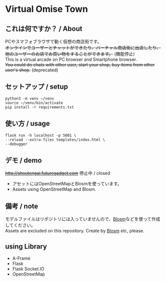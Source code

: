 # Virtual Omise Town

## これは何ですか？ / About

PCやスマフォブラウザで動く仮想の商店街です。  
~~オンラインでユーザーとチャットができたり、バーチャル商店街に出店したり、他のユーザーのお店でお買い物をすることができます。~~ (機能停止)  
This is a virtual arcade on PC browser and Smartphone browser.  
~~You could do chats with other user, start your shop, buy items from other user's shop.~~ (deprecated)  

## セットアップ / setup
```
python3 -m venv ~/venv
source ~/venv/bin/activate
pip install -r requirements.txt
```

## 使い方 / usage
```
flask run -h localhost -p 5001 \
--reload --extra-files templates/index.html \
--debugger
```

## デモ / demo
~~http://shoutengai.futuregadget.com~~ 停止中 / closed
- アセットにはOpenStreetMapとBlosmを使っています。
- Assets using OpenStreetMap and Blosm.

## 備考 / note
モデルファイルはリポジトリには入っていませんので、[Blosm](https://github.com/vvoovv/blosm)などを使って作成してください。  
Assets are excluded on this repository. Create by [Blosm](https://github.com/vvoovv/blosm) etc, please.

## using Library
- A-Frame
- Flask
- Flask Socket.IO
- OpenStreetMap
